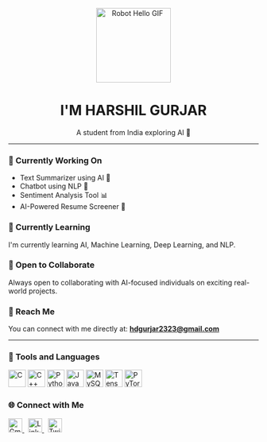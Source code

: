 <p align="center">
  <img src="https://www.adoreinfotech.com/assets/img/chatbot-marketing.gif" width="150" alt="Robot Hello GIF" />
</p>

<h1 align="center">I'M HARSHIL GURJAR</h1>
<p align="center">A student from India exploring AI 🤖</p>

<hr />

### 🔧 Currently Working On

- Text Summarizer using AI 📝  
- Chatbot using NLP 💬  
- Sentiment Analysis Tool 📊  
- AI-Powered Resume Screener 📄  

### 📘 Currently Learning

I'm currently learning AI, Machine Learning, Deep Learning, and NLP.

### 🤝 Open to Collaborate

Always open to collaborating with AI-focused individuals on exciting real-world projects.

### 📩 Reach Me

You can connect with me directly at: **hdgurjar2323@gmail.com**

---

### 🧰 Tools and Languages

<p>
  <img src="https://cdn.jsdelivr.net/gh/devicons/devicon/icons/c/c-original.svg" width="35" title="C" />
  <img src="https://cdn.jsdelivr.net/gh/devicons/devicon/icons/cplusplus/cplusplus-original.svg" width="35" title="C++" />
  <img src="https://cdn.jsdelivr.net/gh/devicons/devicon/icons/python/python-original.svg" width="35" title="Python" />
  <img src="https://cdn.jsdelivr.net/gh/devicons/devicon/icons/java/java-original.svg" width="35" title="Java" />
  <img src="https://cdn.jsdelivr.net/gh/devicons/devicon/icons/mysql/mysql-original.svg" width="35" title="MySQL" />
  <img src="https://cdn.jsdelivr.net/gh/devicons/devicon/icons/tensorflow/tensorflow-original.svg" width="35" title="TensorFlow" />
  <img src="https://cdn.jsdelivr.net/gh/devicons/devicon/icons/pytorch/pytorch-original.svg" width="35" title="PyTorch" />
</p>

### 🌐 Connect with Me

<p>
  <a href="mailto:hdgurjar2323@gmail.com">
    <img src="https://cdn-icons-png.flaticon.com/512/732/732200.png" width="28" title="Gmail" />
  </a>
  &nbsp;
  <a href="https://www.linkedin.com" target="_blank">
    <img src="https://cdn-icons-png.flaticon.com/512/145/145807.png" width="28" title="LinkedIn" />
  </a>
  &nbsp;
  <a href="https://twitter.com" target="_blank">
    <img src="https://cdn-icons-png.flaticon.com/512/733/733579.png" width="28" title="Twitter/X" />
  </a>
</p>
